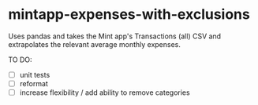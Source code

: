 # mintapp-expenses-with-exclusions
Uses pandas and takes the Mint app's Transactions (all) CSV and extrapolates the relevant average monthly expenses.

TO DO:
- [ ] unit tests
- [ ] reformat
- [ ] increase flexibility / add ability to remove categories
